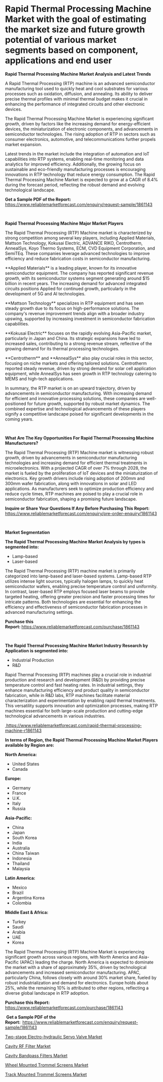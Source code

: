 <p><h1>Rapid Thermal Processing Machine Market with the goal of estimating the market size and future growth potential of various market segments based on component, applications and end user</h1></p><p><strong>Rapid Thermal Processing Machine Market Analysis and Latest Trends</strong></p>
<p><p>A Rapid Thermal Processing (RTP) machine is an advanced semiconductor manufacturing tool used to quickly heat and cool substrates for various processes such as oxidation, diffusion, and annealing. Its ability to deliver precise thermal profiles with minimal thermal budget makes it crucial in enhancing the performance of integrated circuits and other electronic devices.</p><p>The Rapid Thermal Processing Machine Market is experiencing significant growth, driven by factors like the increasing demand for energy-efficient devices, the miniaturization of electronic components, and advancements in semiconductor technologies. The rising adoption of RTP in sectors such as consumer electronics, automotive, and telecommunications further propels market expansion.</p><p>Latest trends in the market include the integration of automation and IoT capabilities into RTP systems, enabling real-time monitoring and data analytics for improved efficiency. Additionally, the growing focus on sustainable and eco-friendly manufacturing processes is encouraging innovations in RTP technology that reduce energy consumption. The Rapid Thermal Processing Machine Market is expected to grow at a CAGR of 8.4% during the forecast period, reflecting the robust demand and evolving technological landscape.</p></p>
<p><strong>Get a Sample PDF of the Report:&nbsp;</strong> <a href="https://www.reliablemarketforecast.com/enquiry/request-sample/1861143?utm_campaign=1893&utm_medium=2&utm_source=Github&utm_content=ia&utm_term=12042025&utm_id=rapid-thermal-processing-machine">https://www.reliablemarketforecast.com/enquiry/request-sample/1861143</a></p>
<p>&nbsp;</p>
<p><strong>Rapid Thermal Processing Machine Major Market Players</strong></p>
<p><p>The Rapid Thermal Processing (RTP) Machine market is characterized by strong competition among several key players, including Applied Materials, Mattson Technology, Kokusai Electric, ADVANCE RIKO, Centrotherm, AnnealSys, Koyo Thermo Systems, ECM, CVD Equipment Corporation, and SemiTEq. These companies leverage advanced technologies to improve efficiency and reduce fabrication costs in semiconductor manufacturing.</p><p>**Applied Materials** is a leading player, known for its innovative semiconductor equipment. The company has reported significant revenue growth, with its semiconductor systems segment generating around $15 billion in recent years. The increasing demand for advanced integrated circuits positions Applied for continued growth, particularly in the development of 5G and AI technologies.</p><p>**Mattson Technology** specializes in RTP equipment and has seen steady growth due to its focus on high-performance solutions. The company's revenue improvement trends align with a broader industry upswing, supported by increasing investment in semiconductor fabrication capabilities.</p><p>**Kokusai Electric** focuses on the rapidly evolving Asia-Pacific market, particularly in Japan and China. Its strategic expansions have led to increased sales, contributing to a strong revenue stream, reflective of the growing demand for its thermal processing technologies.</p><p>**Centrotherm** and **AnnealSys** also play crucial roles in this sector, focusing on niche markets and offering tailored solutions. Centrotherm reported steady revenue, driven by strong demand for solar cell application equipment, while AnnealSys has seen growth in RTP technology catering to MEMS and high-tech applications.</p><p>In summary, the RTP market is on an upward trajectory, driven by advancements in semiconductor manufacturing. With increasing demand for efficient and innovative processing solutions, these companies are well-positioned for future growth, supported by robust market dynamics. The combined expertise and technological advancements of these players signify a competitive landscape poised for significant developments in the coming years.</p></p>
<p>&nbsp;</p>
<p><strong>What Are The Key Opportunities For Rapid Thermal Processing Machine Manufacturers?</strong></p>
<p><p>The Rapid Thermal Processing (RTP) Machine market is witnessing robust growth, driven by advancements in semiconductor manufacturing technologies and increasing demand for efficient thermal treatments in microelectronics. With a projected CAGR of over 7% through 2028, the market is fueled by the proliferation of IoT devices and the miniaturization of electronics. Key growth drivers include rising adoption of 200mm and 300mm wafer fabrication, along with innovations in solar and LED applications. As manufacturers seek to optimize production efficiency and reduce cycle times, RTP machines are poised to play a crucial role in semiconductor fabrication, shaping a promising future landscape.</p></p>
<p><strong>Inquire or Share Your Questions If Any Before Purchasing This Report:</strong> <a href="https://www.reliablemarketforecast.com/enquiry/pre-order-enquiry/1861143?utm_campaign=1893&utm_medium=2&utm_source=Github&utm_content=ia&utm_term=12042025&utm_id=rapid-thermal-processing-machine">https://www.reliablemarketforecast.com/enquiry/pre-order-enquiry/1861143</a></p>
<p>&nbsp;</p>
<p><strong>Market Segmentation</strong></p>
<p><strong>The Rapid Thermal Processing Machine Market Analysis by types is segmented into:</strong></p>
<p><ul><li>Lamp-based</li><li>Laser-based</li></ul></p>
<p><p>The Rapid Thermal Processing (RTP) machine market is primarily categorized into lamp-based and laser-based systems. Lamp-based RTP utilizes intense light sources, typically halogen lamps, to quickly heat semiconductor wafers, enabling precise temperature control and uniformity. In contrast, laser-based RTP employs focused laser beams to provide targeted heating, offering greater precision and faster processing times for intricate patterns. Both technologies are essential for enhancing the efficiency and effectiveness of semiconductor fabrication processes in advanced manufacturing settings.</p></p>
<p><strong>Purchase this Report:&nbsp;</strong><a href="https://www.reliablemarketforecast.com/purchase/1861143?utm_campaign=1893&utm_medium=2&utm_source=Github&utm_content=ia&utm_term=12042025&utm_id=rapid-thermal-processing-machine">https://www.reliablemarketforecast.com/purchase/1861143</a></p>
<p>&nbsp;</p>
<p><strong>The Rapid Thermal Processing Machine Market Industry Research by Application is segmented into:</strong></p>
<p><ul><li>Industrial Production</li><li>R&D</li></ul></p>
<p><p>Rapid Thermal Processing (RTP) machines play a crucial role in industrial production and research and development (R&D) by providing precise temperature control and fast heating rates. In industrial settings, they enhance manufacturing efficiency and product quality in semiconductor fabrication, while in R&D labs, RTP machines facilitate material characterization and experimentation by enabling rapid thermal treatments. This versatility supports innovation and optimization processes, making RTP machines essential for both large-scale production and cutting-edge technological advancements in various industries.</p></p>
<p><a href="https://www.reliablemarketforecast.com/rapid-thermal-processing-machine-r1861143?utm_campaign=1893&utm_medium=2&utm_source=Github&utm_content=ia&utm_term=12042025&utm_id=rapid-thermal-processing-machine">&nbsp;https://www.reliablemarketforecast.com/rapid-thermal-processing-machine-r1861143</a></p>
<p><strong>In terms of Region, the Rapid Thermal Processing Machine Market Players available by Region are:</strong></p>
<p>
    <p> <strong> North America: </strong>
        <ul>
            <li>United States</li>
            <li>Canada</li>
        </ul>
        </p> 
    <p> <strong> Europe: </strong>
        <ul>
            <li>Germany</li>
            <li>France</li>
            <li>U.K.</li>
            <li>Italy</li>
            <li>Russia</li>
        </ul>
        </p> 
    <p> <strong> Asia-Pacific: </strong>
        <ul>
            <li>China</li>
            <li>Japan</li>
            <li>South Korea</li>
            <li>India</li>
            <li>Australia</li>
            <li>China Taiwan</li>
            <li>Indonesia</li>
            <li>Thailand</li>
            <li>Malaysia</li>
        </ul>
        </p> 
    <p> <strong> Latin America: </strong>
        <ul>
            <li>Mexico</li>
            <li>Brazil</li>
            <li>Argentina Korea</li>
            <li>Colombia</li>
        </ul>
        </p> 
    <p> <strong> Middle East & Africa: </strong>
        <ul>
            <li>Turkey</li>
            <li>Saudi</li>
            <li>Arabia</li>
            <li>UAE</li>
            <li>Korea</li>
        </ul>
    </p>
    </p>
<p><p>The Rapid Thermal Processing (RTP) Machine Market is experiencing significant growth across various regions, with North America and Asia-Pacific (APAC) leading the charge. North America is expected to dominate the market with a share of approximately 35%, driven by technological advancements and increased semiconductor manufacturing. APAC, particularly China, follows closely with around 30% market share, fueled by robust industrialization and demand for electronics. Europe holds about 25%, while the remaining 10% is attributed to other regions, reflecting a diverse global landscape in RTP adoption.</p></p>
<p><strong>Purchase this Report: </strong><a href="https://www.reliablemarketforecast.com/purchase/1861143?utm_campaign=1893&utm_medium=2&utm_source=Github&utm_content=ia&utm_term=12042025&utm_id=rapid-thermal-processing-machine">https://www.reliablemarketforecast.com/purchase/1861143</a></p>
<p>&nbsp;<strong>Get a Sample PDF of the Report:&nbsp;&nbsp;</strong><a href="https://www.reliablemarketforecast.com/enquiry/request-sample/1861143?utm_campaign=1893&utm_medium=2&utm_source=Github&utm_content=ia&utm_term=12042025&utm_id=rapid-thermal-processing-machine">https://www.reliablemarketforecast.com/enquiry/request-sample/1861143</a></p>
<p><strong></strong></p>
<p><p><a href="https://github.com/hiwatchucuy/Market-Research-Report-List-1/blob/main/two-stage-electro-hydraulic-servo-valve-market.md?utm_campaign=1893&utm_medium=2&utm_source=Github&utm_content=ia&utm_term=12042025&utm_id=rapid-thermal-processing-machine">Two-stage Electro-hydraulic Servo Valve Market</a></p><p><a href="https://github.com/barlevsebako/Market-Research-Report-List-1/blob/main/cavity-rf-filter-market.md?utm_campaign=1893&utm_medium=2&utm_source=Github&utm_content=ia&utm_term=12042025&utm_id=rapid-thermal-processing-machine">Cavity RF Filter Market</a></p><p><a href="https://github.com/tyreinhssan/Market-Research-Report-List-1/blob/main/cavity-bandpass-filters-market.md?utm_campaign=1893&utm_medium=2&utm_source=Github&utm_content=ia&utm_term=12042025&utm_id=rapid-thermal-processing-machine">Cavity Bandpass Filters Market</a></p><p><a href="https://github.com/aertsfecto0h/Market-Research-Report-List-1/blob/main/wheel-mounted-trommel-screens-market.md?utm_campaign=1893&utm_medium=2&utm_source=Github&utm_content=ia&utm_term=12042025&utm_id=rapid-thermal-processing-machine">Wheel Mounted Trommel Screens Market</a></p><p><a href="https://github.com/luerabollevc/Market-Research-Report-List-1/blob/main/track-mounted-trommel-screens-market.md?utm_campaign=1893&utm_medium=2&utm_source=Github&utm_content=ia&utm_term=12042025&utm_id=rapid-thermal-processing-machine">Track Mounted Trommel Screens Market</a></p></p>